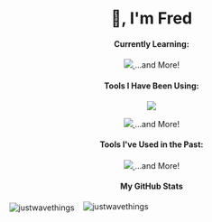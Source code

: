 <h1 align="center">👋, I'm Fred</h1>

<section>
      <h4 align="center">Currently Learning:</h4>
      <p align="center">
        <a href="https://skillicons.dev">
          <img src="https://skillicons.dev/icons?i=express,bots,postman"/>
        </a><span>...and More!</span>
      </p>

</section>
    <section>
      <h4 align="center">Tools I Have Been Using:</h4>
      <p align="center">
        <a href="https://skillicons.dev">
          <img src="https://skillicons.dev/icons?i=git,github,javascript,nodejs,react,mongodb,html,css" />
        </a>
        <p align="center">
   <a href="https://skillicons.dev">
          <img src="https://skillicons.dev/icons?i=webpack,vite,linux,bash,firebase,jest,md,regex" />
        </a><span>...and More!</span>
        </p>

</p>
    </section>
    <section>
      <h4 align="center">Tools I've Used in the Past:</h4>
      <p align="center">
        <a href="https://skillicons.dev">
          <img src="https://skillicons.dev/icons?i=arduino,docker,raspberrypi,cpp,rabbitmq" />
        </a><span>...and More!</span>
      </p>
    </section>
    <section>
      <h4 align='center'>My GitHub Stats</h4>
          <img align="center" src="https://github-readme-stats.vercel.app/api/top-langs?username=justwavethings&show_icons=true&locale=en&layout=compact" alt="justwavethings" /><img style="margin-left:1rem;" src="https://github-readme-streak-stats.herokuapp.com/?user=justwavethings&" alt="justwavethings" />
    </section>
